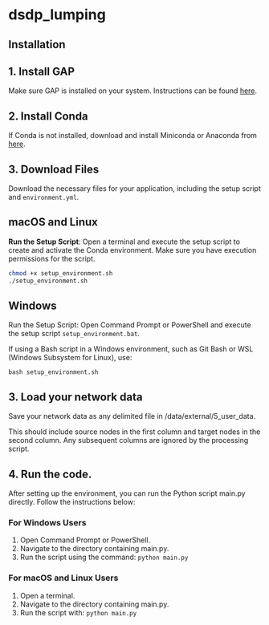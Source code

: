 dsdp_lumping
==============================

Installation
------------

## 1. Install GAP
Make sure GAP is installed on your system. Instructions can be found [here](https://www.gap-system.org/install/).

## 2. Install Conda
If Conda is not installed, download and install Miniconda or Anaconda from [here](https://docs.conda.io/en/latest/miniconda.html).

## 3. Download Files
Download the necessary files for your application, including the setup script and `environment.yml`.

## macOS and Linux

**Run the Setup Script**: Open a terminal and execute the setup script to create and activate the Conda environment. Make sure you have execution permissions for the script.

```bash
chmod +x setup_environment.sh
./setup_environment.sh

```
## Windows
Run the Setup Script: Open Command Prompt or PowerShell and execute the setup script `setup_environment.bat`.

If using a Bash script in a Windows environment, such as Git Bash or WSL (Windows Subsystem for Linux), use:

`bash setup_environment.sh`

## 3. Load your network data
Save your network data as any delimited file in /data/external/5_user_data. 

This should include source nodes in the first column and target nodes in the second column.
Any subsequent columns are ignored by the processing script.

## 4. Run the code.
After setting up the environment, you can run the Python script main.py directly. Follow the instructions below:


### For Windows Users
1. Open Command Prompt or PowerShell.
2. Navigate to the directory containing main.py.
3. Run the script using the command:
`python main.py`

### For macOS and Linux Users
1. Open a terminal.
2. Navigate to the directory containing main.py.
3. Run the script with:
`python main.py`


